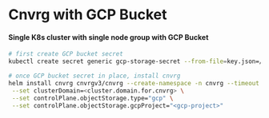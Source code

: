 # Cnvrg with GCP Bucket

#### Single K8s cluster with single node group with GCP Bucket

```bash
# first create GCP bucket secret 
kubectl create secret generic gcp-storage-secret --from-file=key.json=/path/to/gcp/json.key -n cnvrg  

# once GCP bucket secret in place, install cnvrg
helm install cnvrg cnvrgv3/cnvrg --create-namespace -n cnvrg --timeout 1500s \
 --set clusterDomain=<cluster.domain.for.cnvrg> \
 --set controlPlane.objectStorage.type="gcp" \
 --set controlPlane.objectStorage.gcpProject="<gcp-project>"
```